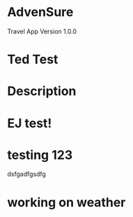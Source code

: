 # AdvenSure
Travel App Version 1.0.0

# Ted Test 


# Description

# EJ test!

# testing 123
dsfgadfgsdfg
# working on weather 